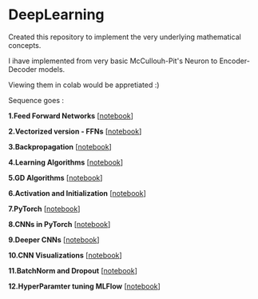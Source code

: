 # DeepLearning
Created this repository to implement the very underlying mathematical concepts.

I ihave implemented from very basic McCullouh-Pit's Neuron to Encoder-Decoder models.

Viewing them in colab would be appretiated :)

Sequence goes :

**1.Feed Forward Networks** [[notebook](https://github.com/siddhantjain07/DeepLearning/blob/master/FeedForawrdNetwork.ipynb)]

**2.Vectorized version - FFNs** [[notebook](https://github.com/siddhantjain07/DeepLearning/blob/master/VectorizedFeedForwardNetowrks.ipynb)]

**3.Backpropagation** [[notebook](https://github.com/siddhantjain07/DeepLearning/blob/master/ScalarBackpropagation.ipynb)]

**4.Learning Algorithms** [[notebook](https://github.com/siddhantjain07/DeepLearning/blob/master/LearningAlgorithms.ipynb)]

**5.GD Algorithms** [[notebook](https://github.com/siddhantjain07/DeepLearning/blob/master/VectorizedGDAlgos.ipynb)]

**6.Activation and Initialization** [[notebook](https://github.com/siddhantjain07/DeepLearning/blob/master/Weight_Initialization_Activation_Functions.ipynb)]

**7.PyTorch** [[notebook](https://github.com/siddhantjain07/DeepLearning/blob/master/PyTorch.ipynb)]

**8.CNNs in PyTorch** [[notebook](https://github.com/siddhantjain07/DeepLearning/blob/master/PyTorchCNN.ipynb)]

**9.Deeper CNNs** [[notebook](https://github.com/siddhantjain07/DeepLearning/blob/master/LargeCNNs.ipynb)]

**10.CNN Visualizations** [[notebook](https://github.com/siddhantjain07/DeepLearning/blob/master/CNNVisualizations.ipynb)]

**11.BatchNorm and Dropout** [[notebook](https://github.com/siddhantjain07/DeepLearning/blob/master/BatchNorm_Dropoutpynb.ipynb)]

**12.HyperParamter tuning MLFlow** [[notebook](https://github.com/siddhantjain07/DeepLearning/blob/master/HyperParameterTuning_MLFlow.ipynb)]
